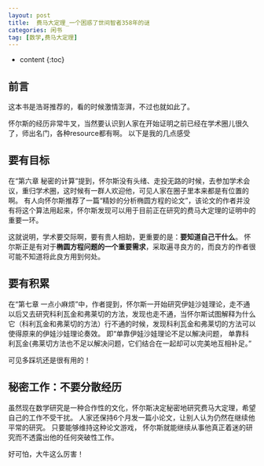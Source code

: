 ```yaml
---
layout: post
title:  费马大定理_一个困惑了世间智者358年的谜
categories: 闲书
tag: [数学,费马大定理]
---
```



* content
{:toc}


## 前言
这本书是浩哥推荐的，看的时候激情澎湃，不过也就如此了。

怀尔斯的经历非常牛叉，当然要认识到人家在开始证明之前已经在学术圈儿很久了，师出名门，各种resource都有啊。
以下是我的几点感受

## 要有目标
在“第六章 秘密的计算”提到，怀尔斯没有头绪、走投无路的时候，去参加学术会议，重归学术圈，这时候有一群人欢迎他，可见人家在圈子里本来都是有位置的啊。
有人向怀尔斯推荐了一篇“精妙的分析椭圆方程的论文”，该论文的作者并没有将这个算法用起来，怀尔斯发现可以用于目前正在研究的费马大定理的证明中的重要一环。

这就说明，学术要交际啊，要有贵人相助，更重要的是：**要知道自己干什么**。
怀尔斯正是有对于**椭圆方程问题的一个重要需求**，采取遍寻良方的，而良方的作者很可能不知道将此良方用到何处。

## 要有积累
在“第七章 一点小麻烦”中，作者提到，怀尔斯一开始研究伊娃沙娃理论，走不通以后又去研究科利瓦金和弗莱切的方法，发现也走不通，当怀尔斯试图解释为什么它（科利瓦金和弗莱切的方法）行不通的时候，发现科利瓦金和弗莱切的方法可以使得原来的伊娃沙娃理论奏效。
即“单靠伊娃沙娃理论不足以解决问题， 单靠科利瓦金{弗莱切方法也不足以解决问题，它们结合在一起却可以完美地互相补足。”

可见多踩坑还是很有用的！


## 秘密工作：不要分散经历
虽然现在数学研究是一种合作性的文化，怀尔斯决定秘密地研究费马大定理，希望自己的工作不受干扰。
人家还保持6个月发一篇小论文，让别人认为仍然在继续他平常的研究。 只要能够维持这种论文游戏， 怀尔斯就能继续从事他真正着迷的研究而不透露出他的任何突破性工作。

好可怕，大牛这么厉害！